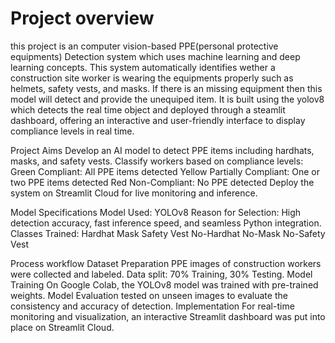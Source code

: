 # Project overview
this project is an computer vision-based PPE(personal protective equipments) Detection system which uses machine learning and deep learning concepts. 
This system automatically identifies wether a construction site worker is wearing the equipments properly such as helmets, safety vests, and masks.
If there is an missing equipment then this model will detect and provide the unequiped item.
It is built using the yolov8 which detects the real time object and deployed through a steamlit dashboard, offering an interactive and user-friendly interface to display compliance levels in real time.

Project Aims
Develop an AI model to detect PPE items including hardhats, masks, and safety vests.
Classify workers based on compliance levels:
Green Compliant: All PPE items detected
Yellow Partially Compliant: One or two PPE items detected
Red Non-Compliant: No PPE detected
Deploy the system on Streamlit Cloud for live monitoring and inference.

Model Specifications
Model Used: YOLOv8
Reason for Selection: High detection accuracy, fast inference speed, and seamless Python integration.
Classes Trained:
Hardhat
Mask
Safety Vest
No-Hardhat
No-Mask
No-Safety Vest

Process workflow
Dataset Preparation
PPE images of construction workers were collected and labeled.
Data split: 70% Training, 30% Testing.
Model Training
On Google Colab, the YOLOv8 model was trained with pre-trained weights.
Model Evaluation
tested on unseen images to evaluate the consistency and accuracy of detection.
Implementation
For real-time monitoring and visualization, an interactive Streamlit dashboard was put into place on Streamlit Cloud.

#
